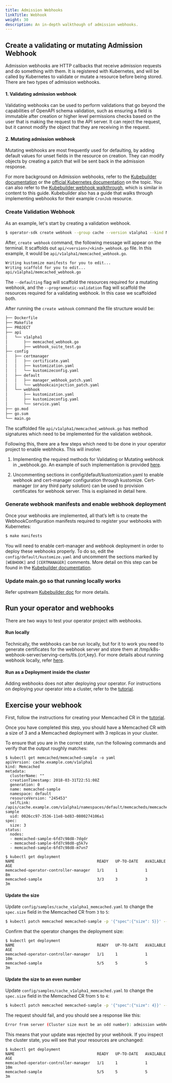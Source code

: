 ```yaml
---
title: Admission Webhooks
linkTitle: Webhook
weight: 30
description: An in-depth walkthough of admission webhooks.
---
```


## Create a validating or mutating Admission Webhook 

Admission webhooks are HTTP callbacks that receive admission requests and do something with them. It is registered with Kubernetes, and
will be called by Kubernetes to validate or mutate a resource before being stored. There are two types of admission webhooks.

#### 1. Validating admission webhook

Validating webhooks can be used to perform validations that go beyond the capabilities of OpenAPI schema validation, 
such as ensuring a field is immutable after creation or higher level permissions checks based on the user that is making 
the request to the API server. It can reject the request, but it cannot modify the object that they are receiving in the request.

#### 2. Mutating admission webhook

Mutating webhooks are most frequently used for defaulting, by adding default values for unset fields in the resource on creation. 
They can modify objects by creating a patch that will be sent back in the admission response.

For more background on Admission webhooks, refer to the [Kubebuilder documentation](https://book.kubebuilder.io/reference/admission-webhook.html) or the [official Kubernetes documentation](https://kubernetes.io/docs/reference/access-authn-authz/extensible-admission-controllers/) on the topic. 
You can also refer to the [Kubebuilder webhook walkthrough](https://book.kubebuilder.io/cronjob-tutorial/webhook-implementation.html), which is similar in content to this guide. 
Kubebuilder also has a guide that walks through implementing webhooks for their example `CronJob` resource.

### Create Validation Webhook

As an example, let's start by creating a validation webhook.

```sh
$ operator-sdk create webhook --group cache --version v1alpha1 --kind Memcached --defaulting --programmatic-validation
```

After, `create webhook` command, the following message will appear on the terminal. It scaffolds out `api/<version>/<kind>_webhook.go` file. In this example, it would be `api/v1alpha1/memcached_webhook.go`.

```sh
Writing kustomize manifests for you to edit...
Writing scaffold for you to edit...
api/v1alpha1/memcached_webhook.go
```

The `--defaulting` flag will scaffold the resources required for a mutating webhook, and the `--programmatic-validation` flag will scaffold the resources required for a validating webhook. 
In this case we scaffolded both.

After running the `create webhook` command the file structure would be:

```sh
├── Dockerfile
├── Makefile
├── PROJECT
├── api
│   └── v1alpha1
│       ├── memcached_webhook.go
│       ├── webhook_suite_test.go
├── config
│   ├── certmanager
│   │   ├── certificate.yaml
│   │   ├── kustomization.yaml
│   │   └── kustomizeconfig.yaml
│   ├── default
│   │   ├── manager_webhook_patch.yaml
│   │   └── webhookcainjection_patch.yaml
│   └── webhook
│       ├── kustomization.yaml
│       ├── kustomizeconfig.yaml
│       └── service.yaml
├── go.mod
├── go.sum
└── main.go
```

The scaffolded file `api/v1alpha1/memcached_webhook.go` has method signatures which need to be implemented for the validation webhook.

Following this, there are a few steps which need to be done in your operator project to enable webhhoks. This will involve:

1. Implementing the required methods for Validating or Mutating webhook in <kind>_webhook.go. An example of such implementation is provided [here](https://book.kubebuilder.io/cronjob-tutorial/webhook-implementation.html).

2. Uncommenting sections in config/default/kustomization.yaml to enable webhook and cert-manager configuration through kustomize. Cert-manager (or any third party solution) can be used to provision certificates for webhook server. This is explained in detail here.

### Generate webhook manifests and enable webhook deployment 

Once your webhooks are implemented, all that’s left is to create the WebhookConfiguration manifests required to register your webhooks with Kubernetes:

```sh
$ make manifests
```

You will need to enable cert-manager and webhook deployment in order to deploy these webhooks properly. 
To do so, edit the `config/default/kustomize.yaml` and uncomment the sections marked by `[WEBHOOK]` and `[CERTMANAGER]` comments. 
More detail on this step can be found in the [Kubebuilder documentation](https://book.kubebuilder.io/cronjob-tutorial/running-webhook.html).

### Update main.go so that running locally works 

Refer upstream [Kubebuilder doc](https://book.kubebuilder.io/cronjob-tutorial/main-revisited.html?highlight=enable_webhooks#you-said-something-about-main) for more details.

## Run your operator and webhooks 

There are two ways to test your operator project with webhooks.

#### Run locally

Technically, the webhooks can be run locally, but for it to work you need to generate certificates for the webhook server and store them at /tmp/k8s-webhook-server/serving-certs/tls.{crt,key}. For more details about running webhook locally, refer [here](https://book.kubebuilder.io/cronjob-tutorial/running.html#running-webhooks-locally).

#### Run as a Deployment inside the cluster

Adding webhooks does not alter deploying your operator. For instructions on deploying your operator into a cluster, refer to the [tutorial](https://sdk.operatorframework.io/docs/building-operators/golang/tutorial/#2-run-as-a-deployment-inside-the-cluster).

## Exercise your webhook

First, follow the instructions for creating your Memcached CR in the [tutorial](https://sdk.operatorframework.io/docs/building-operators/golang/tutorial).

Once you have completed this step, you should have a Memcached CR with a size of 3 and a Memcached deployment with 3 replicas in your cluster.

To ensure that you are in the correct state, run the following commands and verify that the output roughly matches:

```
$ kubectl get memcached/memcached-sample -o yaml
apiVersion: cache.example.com/v1alpha1
kind: Memcached
metadata:
  clusterName: ""
  creationTimestamp: 2018-03-31T22:51:08Z
  generation: 0
  name: memcached-sample
  namespace: default
  resourceVersion: "245453"
  selfLink: /apis/cache.example.com/v1alpha1/namespaces/default/memcacheds/memcached-sample
  uid: 0026cc97-3536-11e8-bd83-0800274106a1
spec:
  size: 3
status:
  nodes:
  - memcached-sample-6fd7c98d8-7dqdr
  - memcached-sample-6fd7c98d8-g5k7v
  - memcached-sample-6fd7c98d8-m7vn7
```

```
$ kubectl get deployment
NAME                                    READY   UP-TO-DATE   AVAILABLE   AGE
memcached-operator-controller-manager   1/1     1            1           8m
memcached-sample                        3/3     3            3           3m
```

#### Update the size

Update `config/samples/cache_v1alpha1_memcached.yaml` to change the `spec.size` field in the Memcached CR from `3` to `5`:

```sh
$ kubectl patch memcached memcached-sample -p '{"spec":{"size": 5}}' --type=merge
```

Confirm that the operator changes the deployment size:

```
$ kubectl get deployment
NAME                                    READY   UP-TO-DATE   AVAILABLE   AGE
memcached-operator-controller-manager   1/1     1            1           10m
memcached-sample                        5/5     5            5           3m
```

#### Update the size to an even number

Update `config/samples/cache_v1alpha1_memcached.yaml` to change the `spec.size` field in the Memcached CR from `5` to `4`:  

```sh
$ kubectl patch memcached memcached-sample -p '{"spec":{"size": 4}}' --type=merge
```

The request should fail, and you should see a response like this:

```sh
Error from server (Cluster size must be an odd number): admission webhook "vmemcached.kb.io" denied the request: Cluster size must be an odd number
```

This means that your update was rejected by your webhook. If you inspect the cluster state, you will see that your resources are unchanged:

```
$ kubectl get deployment
NAME                                    READY   UP-TO-DATE   AVAILABLE   AGE
memcached-operator-controller-manager   1/1     1            1           10m
memcached-sample                        5/5     5            5           3m
```